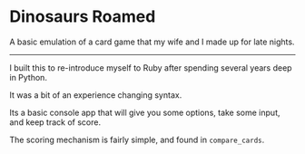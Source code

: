 # Dinosaurs Roamed

A basic emulation of a card game that my wife and I made up for late nights.

---

I built this to re-introduce myself to Ruby after spending several years deep in Python.

It was a bit of an experience changing syntax.

Its a basic console app that will give you some options, take some input, and keep track of score.

The scoring mechanism is fairly simple, and found in ```compare_cards```.
